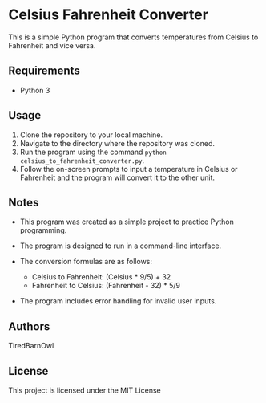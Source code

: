 # Celsius Fahrenheit Converter

This is a simple Python program that converts temperatures from Celsius to Fahrenheit and vice versa.

## Requirements

- Python 3

## Usage

1. Clone the repository to your local machine.
2. Navigate to the directory where the repository was cloned.
3. Run the program using the command `python celsius_to_fahrenheit_converter.py`.
4. Follow the on-screen prompts to input a temperature in Celsius or Fahrenheit and the program will convert it to the other unit.

## Notes

- This program was created as a simple project to practice Python programming.
- The program is designed to run in a command-line interface.
- The conversion formulas are as follows:

  - Celsius to Fahrenheit: (Celsius * 9/5) + 32
  - Fahrenheit to Celsius: (Fahrenheit - 32) * 5/9

- The program includes error handling for invalid user inputs.

## Authors

TiredBarnOwl

## License

This project is licensed under the MIT License
